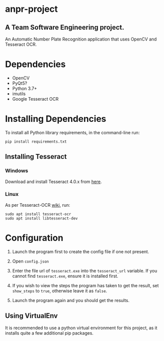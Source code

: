 
# anpr-project
## A Team Software Engineering project. 
An Automatic Number Plate Recognition application that uses OpenCV and Tesseract OCR.

# Dependencies

- OpenCV
- PyQt5?
- Python 3.7+
- imutils
- Google Tesseract OCR


# Installing Dependencies

To install all Python library requirements, in the command-line run:

    pip install requirements.txt

## Installing Tesseract

### Windows 

Download and install Tesseract 4.0.x from [here](https://github.com/UB-Mannheim/tesseract/wiki). 

### Linux 

As per Tesseract-OCR [wiki](https://github.com/tesseract-ocr/tesseract/wiki), run:
    
    sudo apt install tesseract-ocr
    sudo apt install libtesseract-dev

# Configuration
1. Launch the program first to create the config file if one not present.

2. Open `config.json` 

3. Enter the file url of `tesseract.exe` into the `tesseract_url` variable. If you cannot find `tesseract.exe`, ensure it is installed first.  

4. If you wish to view the steps the program has taken to get the result, set `show_steps` to `true`, otherwise leave it as `false`.

5. Launch the program again and you should get the results. 

## Using VirtualEnv
It is recommended to use a python virtual environment for this project, as it installs quite a few additional pip packages.

